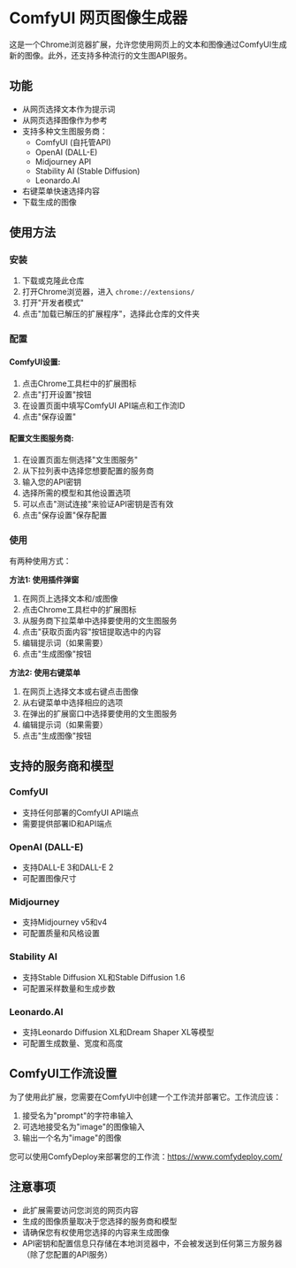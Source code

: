 # ComfyUI 网页图像生成器

这是一个Chrome浏览器扩展，允许您使用网页上的文本和图像通过ComfyUI生成新的图像。此外，还支持多种流行的文生图API服务。

## 功能

- 从网页选择文本作为提示词
- 从网页选择图像作为参考
- 支持多种文生图服务商：
  - ComfyUI (自托管API)
  - OpenAI (DALL-E)
  - Midjourney API
  - Stability AI (Stable Diffusion)
  - Leonardo.AI
- 右键菜单快速选择内容
- 下载生成的图像

## 使用方法

### 安装

1. 下载或克隆此仓库
2. 打开Chrome浏览器，进入 `chrome://extensions/`
3. 打开"开发者模式"
4. 点击"加载已解压的扩展程序"，选择此仓库的文件夹

### 配置

#### ComfyUI设置:
1. 点击Chrome工具栏中的扩展图标
2. 点击"打开设置"按钮
3. 在设置页面中填写ComfyUI API端点和工作流ID
4. 点击"保存设置"

#### 配置文生图服务商:
1. 在设置页面左侧选择"文生图服务"
2. 从下拉列表中选择您想要配置的服务商
3. 输入您的API密钥
4. 选择所需的模型和其他设置选项
5. 可以点击"测试连接"来验证API密钥是否有效
6. 点击"保存设置"保存配置

### 使用

有两种使用方式：

**方法1: 使用插件弹窗**
1. 在网页上选择文本和/或图像
2. 点击Chrome工具栏中的扩展图标
3. 从服务商下拉菜单中选择要使用的文生图服务
4. 点击"获取页面内容"按钮提取选中的内容
5. 编辑提示词（如果需要）
6. 点击"生成图像"按钮

**方法2: 使用右键菜单**
1. 在网页上选择文本或右键点击图像
2. 从右键菜单中选择相应的选项
3. 在弹出的扩展窗口中选择要使用的文生图服务
4. 编辑提示词（如果需要）
5. 点击"生成图像"按钮

## 支持的服务商和模型

### ComfyUI
- 支持任何部署的ComfyUI API端点
- 需要提供部署ID和API端点

### OpenAI (DALL-E)
- 支持DALL-E 3和DALL-E 2
- 可配置图像尺寸

### Midjourney
- 支持Midjourney v5和v4
- 可配置质量和风格设置

### Stability AI
- 支持Stable Diffusion XL和Stable Diffusion 1.6
- 可配置采样数量和生成步数

### Leonardo.AI
- 支持Leonardo Diffusion XL和Dream Shaper XL等模型
- 可配置生成数量、宽度和高度

## ComfyUI工作流设置

为了使用此扩展，您需要在ComfyUI中创建一个工作流并部署它。工作流应该：

1. 接受名为"prompt"的字符串输入
2. 可选地接受名为"image"的图像输入
3. 输出一个名为"image"的图像

您可以使用ComfyDeploy来部署您的工作流：https://www.comfydeploy.com/

## 注意事项

- 此扩展需要访问您浏览的网页内容
- 生成的图像质量取决于您选择的服务商和模型
- 请确保您有权使用您选择的内容来生成图像
- API密钥和配置信息只存储在本地浏览器中，不会被发送到任何第三方服务器（除了您配置的API服务） 